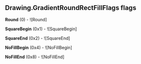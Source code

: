 ## Drawing.GradientRoundRectFillFlags flags

**Round** (0) - ![Round]

**SquareBegin** (0x1) - ![SquareBegin]

**SquareEnd** (0x2) - ![SquareEnd]

**NoFillBegin** (0x4) - ![NoFillBegin]

**NoFillEnd** (0x8) - ![NoFillEnd]

